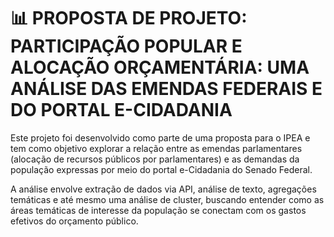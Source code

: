 # 📊 PROPOSTA DE PROJETO: PARTICIPAÇÃO POPULAR E ALOCAÇÃO ORÇAMENTÁRIA: UMA ANÁLISE DAS EMENDAS FEDERAIS E DO PORTAL E-CIDADANIA

Este projeto foi desenvolvido como parte de uma proposta para o IPEA e tem como objetivo explorar a relação entre as emendas parlamentares (alocação de recursos públicos por parlamentares) e as demandas da população expressas por meio do portal e-Cidadania do Senado Federal.

A análise envolve extração de dados via API, análise de texto, agregações temáticas e até mesmo uma análise de cluster, buscando entender como as áreas temáticas de interesse da população se conectam com os gastos efetivos do orçamento público.
